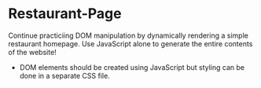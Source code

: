 # Restaurant-Page

Continue practiciing DOM manipulation by dynamically rendering a simple restaurant homepage. Use JavaScript alone to generate the entire contents of the website!

* DOM elements should be created using JavaScript but styling can be done in a separate CSS file.